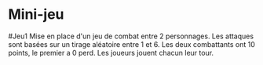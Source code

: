 # Mini-jeu
#Jeu1
Mise en place d'un jeu de combat entre 2 personnages. 
Les attaques sont basées sur un tirage aléatoire entre 1 et 6. 
Les deux combattants ont 10 points, le premier a 0 perd. 
Les joueurs jouent chacun leur tour. 